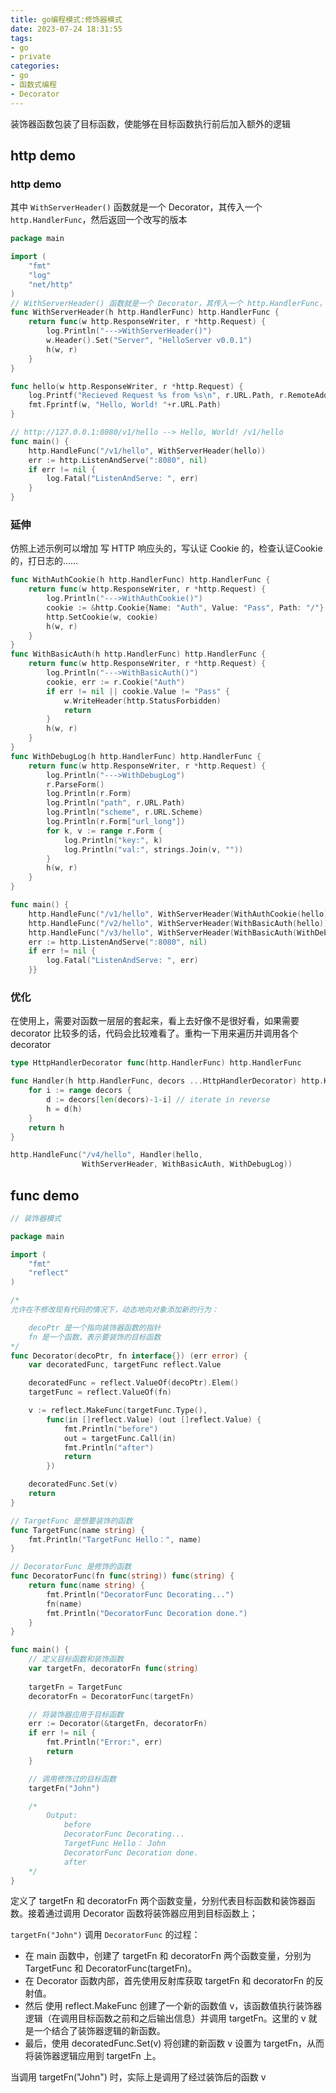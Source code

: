 ```yaml
---
title: go编程模式:修饰器模式
date: 2023-07-24 18:31:55
tags:
- go
- private
categories:
- go
- 函数式编程
- Decorator
---
```


装饰器函数包装了目标函数，使能够在目标函数执行前后加入额外的逻辑


## http demo

### http demo
其中 `WithServerHeader()` 函数就是一个 Decorator，其传入一个 `http.HandlerFunc`，然后返回一个改写的版本

```go
package main

import (
	"fmt"
	"log"
	"net/http"
)
// WithServerHeader() 函数就是一个 Decorator，其传入一个 http.HandlerFunc，然后返回一个改写的版本
func WithServerHeader(h http.HandlerFunc) http.HandlerFunc {
	return func(w http.ResponseWriter, r *http.Request) {
		log.Println("--->WithServerHeader()")
		w.Header().Set("Server", "HelloServer v0.0.1")
		h(w, r)
	}
}

func hello(w http.ResponseWriter, r *http.Request) {
	log.Printf("Recieved Request %s from %s\n", r.URL.Path, r.RemoteAddr)
	fmt.Fprintf(w, "Hello, World! "+r.URL.Path)
}

// http://127.0.0.1:8080/v1/hello --> Hello, World! /v1/hello
func main() {
	http.HandleFunc("/v1/hello", WithServerHeader(hello))
	err := http.ListenAndServe(":8080", nil)
	if err != nil {
		log.Fatal("ListenAndServe: ", err)
	}
}
```

### 延伸
仿照上述示例可以增加 写 HTTP 响应头的，写认证 Cookie 的，检查认证Cookie的，打日志的……

```go
func WithAuthCookie(h http.HandlerFunc) http.HandlerFunc {
    return func(w http.ResponseWriter, r *http.Request) {
        log.Println("--->WithAuthCookie()")
        cookie := &http.Cookie{Name: "Auth", Value: "Pass", Path: "/"}
        http.SetCookie(w, cookie)
        h(w, r)
    }
}
func WithBasicAuth(h http.HandlerFunc) http.HandlerFunc {
    return func(w http.ResponseWriter, r *http.Request) {
        log.Println("--->WithBasicAuth()")
        cookie, err := r.Cookie("Auth")
        if err != nil || cookie.Value != "Pass" {
            w.WriteHeader(http.StatusForbidden)
            return
        }
        h(w, r)
    }
}
func WithDebugLog(h http.HandlerFunc) http.HandlerFunc {
    return func(w http.ResponseWriter, r *http.Request) {
        log.Println("--->WithDebugLog")
        r.ParseForm()
        log.Println(r.Form)
        log.Println("path", r.URL.Path)
        log.Println("scheme", r.URL.Scheme)
        log.Println(r.Form["url_long"])
        for k, v := range r.Form {
            log.Println("key:", k)
            log.Println("val:", strings.Join(v, ""))
        }
        h(w, r)
    }
}

func main() {
    http.HandleFunc("/v1/hello", WithServerHeader(WithAuthCookie(hello)))
    http.HandleFunc("/v2/hello", WithServerHeader(WithBasicAuth(hello)))
    http.HandleFunc("/v3/hello", WithServerHeader(WithBasicAuth(WithDebugLog(hello))))
    err := http.ListenAndServe(":8080", nil)
    if err != nil {
        log.Fatal("ListenAndServe: ", err)
    }}
```

### 优化
在使用上，需要对函数一层层的套起来，看上去好像不是很好看，如果需要 decorator 比较多的话，代码会比较难看了。重构一下用来遍历并调用各个 decorator

```go
type HttpHandlerDecorator func(http.HandlerFunc) http.HandlerFunc

func Handler(h http.HandlerFunc, decors ...HttpHandlerDecorator) http.HandlerFunc {
    for i := range decors {
        d := decors[len(decors)-1-i] // iterate in reverse
        h = d(h)
    }
    return h
}

http.HandleFunc("/v4/hello", Handler(hello,
                WithServerHeader, WithBasicAuth, WithDebugLog))
```


## func demo

```go
// 装饰器模式

package main

import (
	"fmt"
	"reflect"
)

/*
允许在不修改现有代码的情况下，动态地向对象添加新的行为：

	decoPtr 是一个指向装饰器函数的指针
	fn 是一个函数，表示要装饰的目标函数
*/
func Decorator(decoPtr, fn interface{}) (err error) {
	var decoratedFunc, targetFunc reflect.Value

	decoratedFunc = reflect.ValueOf(decoPtr).Elem()
	targetFunc = reflect.ValueOf(fn)

	v := reflect.MakeFunc(targetFunc.Type(),
		func(in []reflect.Value) (out []reflect.Value) {
			fmt.Println("before")
			out = targetFunc.Call(in)
			fmt.Println("after")
			return
		})

	decoratedFunc.Set(v)
	return
}

// TargetFunc 是想要装饰的函数
func TargetFunc(name string) {
	fmt.Println("TargetFunc Hello：", name)
}

// DecoratorFunc 是修饰的函数
func DecoratorFunc(fn func(string)) func(string) {
	return func(name string) {
		fmt.Println("DecoratorFunc Decorating...")
		fn(name)
		fmt.Println("DecoratorFunc Decoration done.")
	}
}

func main() {
	// 定义目标函数和装饰函数
	var targetFn, decoratorFn func(string)
	
	targetFn = TargetFunc
	decoratorFn = DecoratorFunc(targetFn)

	// 将装饰器应用于目标函数
	err := Decorator(&targetFn, decoratorFn)
	if err != nil {
		fmt.Println("Error:", err)
		return
	}

	// 调用修饰过的目标函数
	targetFn("John")

	/*
		Output:
			before
			DecoratorFunc Decorating...
			TargetFunc Hello： John
			DecoratorFunc Decoration done.
			after
	*/
}
```


定义了 targetFn 和 decoratorFn 两个函数变量，分别代表目标函数和装饰器函数。接着通过调用 Decorator 函数将装饰器应用到目标函数上；

`targetFn("John")` 调用 `DecoratorFunc` 的过程：

- 在 main 函数中，创建了 targetFn 和 decoratorFn 两个函数变量，分别为 TargetFunc 和 DecoratorFunc(targetFn)。
- 在 Decorator 函数内部，首先使用反射库获取 targetFn 和 decoratorFn 的反射值。
- 然后 使用 reflect.MakeFunc 创建了一个新的函数值 v，该函数值执行装饰器逻辑（在调用目标函数之前和之后输出信息）并调用 targetFn。这里的 v 就是一个结合了装饰器逻辑的新函数。
- 最后，使用 decoratedFunc.Set(v) 将创建的新函数 v 设置为 targetFn，从而将装饰器逻辑应用到 targetFn 上。

当调用 targetFn("John") 时，实际上是调用了经过装饰后的函数 v
